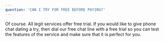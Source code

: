 ```yaml
---
question: 'CAN I TRY FOR FREE BEFORE PAYING?'
---
```


Of course. All legit services offer free trial. If you would like to give phone chat dating a try, then dial our free chat line with a free trial so you can test the features of the service and make sure that it is perfect for you.
